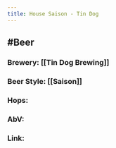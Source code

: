 ```yaml
---
title: House Saison - Tin Dog
---
```


## #Beer
### Brewery: [[Tin Dog Brewing]]

### Beer Style: [[Saison]]

### Hops: 

### AbV: 

### Link: 
